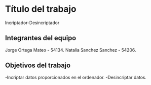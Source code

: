 # Título del trabajo

Incriptador-Desincriptador

## Integrantes del equipo

Jorge Ortega Mateo - 54134.
Natalia Sanchez Sanchez - 54206.

## Objetivos del trabajo

-Incriptar datos proporcionados en el ordenador.
-Desincriptar datos.
